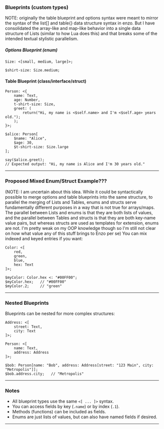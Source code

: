 ### Blueprints (custom types)
NOTE: originally the table blueprint and options syntax were meant to mirror the syntax of the list[] and table{} data structure syntax in enzo. But I have consolidated the array-like and map-like behavior into a single data structure of Lists (similar to how Lua does this) and that breaks some of the intended textual stylistic parallelism.
##### Options Blueprint (enum)

```javascript!
Size: <[small, medium, large]>;

$shirt-size: Size.medium;
```

#### Table Blueprint (class/interface/struct)
```javascript!
Person: <{
    name: Text,
    age: Number,
    t-shirt-size: Size,
    greet: (
        return("Hi, my name is <$self.name> and I'm <$self.age> years old.");
    );
}>;

$alice: Person[
    $name: "Alice",
    $age: 30,
    $t-shirt-size: Size.large
];

say($alice.greet);
// Expected output: "Hi, my name is Alice and I'm 30 years old."
```

---


### Proposed **Mixed Enum/Struct Example**???
(NOTE: I am uncertain about this idea. While it could be syntactically possible to merge options and table blueprints into the same structure, to parallel the merging of Lists and Tables, enums and structs serve fundamentally different purposes in a way that is not true for arrays/maps. The parallel between Lists and enums is that they are both lists of values, and the parallel between Tables and structs is that they are both key-name value pairs, but whereas structs are used as templates for extension, enums are not. I'm pretty weak on my OOP knowledge though so I'm still not clear on how what value any of this stuff brings to Enzo per se)
You can mix indexed and keyed entries if you want:

```enzo
Color: <[
    red,
    green,
    blue,
    hex: Text
]>;

$myColor: Color.hex <: "#00FF00";
$myColor.hex;   // "#00FF00"
$myColor.2;     // "green"
```

---

### **Nested Blueprints**

Blueprints can be nested for more complex structures:

```enzo
Address: <[
    street: Text,
    city: Text
]>;

Person: <[
    name: Text,
    address: Address
]>;

$bob: Person[name: "Bob", address: Address[street: "123 Main", city: "Metropolis"]];
$bob.address.city;   // "Metropolis"
```

---

### **Notes**

- All blueprint types use the same `<[ ... ]>` syntax.
- You can access fields by key (`.name`) or by index (`.1`).
- Methods (functions) can be included as fields.
- Enums are just lists of values, but can also have named fields if desired.

---